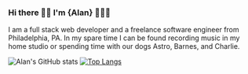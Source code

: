 ### Hi there ✌🏼 I'm {Alan} 👨🏼‍💻

<p> I am a full stack web developer and a freelance software engineer from Philadelphia, PA. In my spare time I can be found recording music in my home studio or spending time with our dogs Astro, Barnes, and Charlie. </p>


![Alan's GitHub stats](https://github-readme-stats.vercel.app/api?username=amcgurney&theme=dark&show_icons=true)
[![Top Langs](https://github-readme-stats.vercel.app/api/top-langs/?username=amcgurney&layout=compact)](https://github.com/amcgurney/github-readme-stats)

<!--
**amcgurney/amcgurney** is a ✨ _special_ ✨ repository because its `README.md` (this file) appears on your GitHub profile.

Here are some ideas to get you started:

- 🔭 I’m currently working on ...
- 🌱 I’m currently learning ...
- 👯 I’m looking to collaborate on ...
- 🤔 I’m looking for help with ...
- 💬 Ask me about ...
- 📫 How to reach me: ...
- 😄 Pronouns: ...
- ⚡ Fun fact: ...
-->
